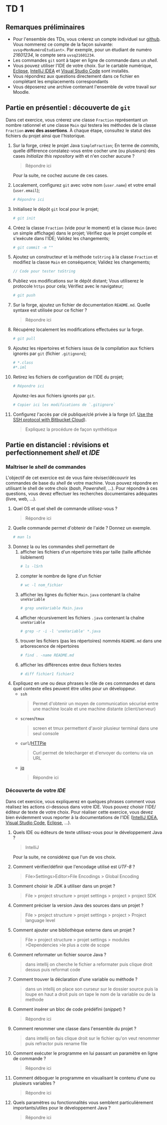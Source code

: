 # TD 1
## Remarques préliminaires
* Pour l'ensemble des TDs, vous créerez un compte individuel sur [github](https://github.com/).
Vous nommerez ce compte de la façon suivante: `uvsq<MonNuméroÉtudiant>`.
Par exemple, pour un étudiant de numéro *21601234*, le compte sera `uvsq21601234`.
* Les commandes `git` sont à taper en ligne de commande dans un *shell*.
* Vous pouvez utiliser l'IDE de votre choix.
Sur le cartable numérique, [Eclipse](www.eclipse.org), [IntelliJ IDEA](http://www.jetbrains.com/idea/) et [Visual Studio Code](https://code.visualstudio.com/) sont installés.
* Vous répondrez aux questions directement dans ce fichier en complétant les emplacements correspondants
* Vous déposerez une archive contenant l'ensemble de votre travail sur Moodle.

## Partie en présentiel : découverte de `git`
Dans cet exercice, vous créerez une classe `Fraction` représentant un nombre rationnel et une classe `Main` qui testera les méthodes de la classe `Fraction` **avec des assertions**.
À chaque étape, consultez le statut des fichiers du projet ainsi que l'historique.

1. Sur la forge, créez le projet Java `SimpleFraction`;
En terme de *commits*, quelle différence constatez-vous entre cocher une (ou plusieurs) des cases *Initialize this repository with* et n'en cocher aucune ?
    > Répondre ici

    Pour la suite, ne cochez aucune de ces cases.
1. Localement, configurez `git` avec votre nom (`user.name`) et votre email (`user.email`);
    ```bash
    # Répondre ici
    ```
1. Initialisez le dépôt `git` local pour le projet;
    ```bash
    # git init
    ```
1. Créez la classe `Fraction` (vide pour le moment) et la classe `Main` (avec un simple affichage) dans le projet;
Vérifiez que le projet compile et s'exécute dans l'IDE;
Validez les changements;
    ```bash
    # git commit -m ""
    ```
1. Ajoutez un constructeur et la méthode `toString` à la classe `Fraction` et modifiez la classe `Main` en conséquence;
Validez les changements;
    ```Java
    // Code pour tester toString
    ```
1. Publiez vos modifications sur le dépôt distant;
Vous utiliserez le protocole `https` pour cela;
Vérifiez avec le navigateur;
    ```bash
    # git push
    ```
1. Sur la forge, ajoutez un fichier de documentation `README.md`.
Quelle syntaxe est utilisée pour ce fichier ?
    > Répondre ici
1. Récupérez localement les modifications effectuées sur la forge.
    ```bash
    # git pull
    ```
1. Ajoutez les répertoires et fichiers issus de la compilation aux fichiers ignorés par `git` (fichier `.gitignore`);
    ```bash
    # *.class
    #*.iml
    ```
1. Retirez les fichiers de configuration de l'IDE du projet;
    ```bash
    # Répondre ici
    ```
    Ajoutez-les aux fichiers ignorés par `git`.
    ```bash
    # Copier ici les modifications de `.gitignore`
    ```
1. Configurez l'accès par clé publique/clé privée à la forge (cf. [Use the SSH protocol with Bitbucket Cloud](https://confluence.atlassian.com/bitbucket/use-the-ssh-protocol-with-bitbucket-cloud-221449711.html)).
    > Expliquez la procédure de façon synthétique

## Partie en distanciel : révisions et perfectionnement *shell* et *IDE*
### Maîtriser le *shell* de commandes
L'objectif de cet exercice est de vous faire réviser/découvrir les commandes de base du *shell* de votre machine.
Vous pouvez répondre en utilisant le shell de votre choix (*bash*, *Powershell*, ...).
Pour répondre à ces questions, vous devez effectuer les recherches documentaires adéquates (livre, web, ...).

1. Quel OS et quel shell de commande utilisez-vous ?
    > Répondre ici
1. Quelle commande permet d'obtenir de l'aide ?
Donnez un exemple.
    ```bash
    # man ls
    ```
1. Donnez la ou les commandes shell permettant de
    1. afficher les fichiers d'un répertoire triés par taille (taille affichée lisiblement)
        ```bash
        # ls -lSrh
        ```
    1. compter le nombre de ligne d'un fichier
        ```bash
        # wc -l nom_fichier
        ```
    1. afficher les lignes du fichier `Main.java` contenant la chaîne `uneVariable`
        ```bash
        # grep uneVariable Main.java
        ```
    1. afficher récursivement les fichiers `.java` contenant la chaîne `uneVariable`
        ```bash
        # grep -r -i -l 'uneVariable' *.java
        ```
    1. trouver les fichiers (pas les répertoires) nommés `README.md` dans une arborescence de répertoires
        ```bash
        # find . -name README.md
        ```
    1. afficher les différences entre deux fichiers textes
        ```bash
        # diff fichier1 fichier2
        ```
1. Expliquez en une ou deux phrases le rôle de ces commandes et dans quel contexte elles peuvent être utiles pour un développeur.
    * `ssh`
        > Permet d'obtenir un moyen de communication sécurisé entre une machine locale et une machine distante (client/serveur)
    * `screen`/`tmux`
        > screen et tmux permettent d'avoir plusieur terminal dans une seul console
    * `curl`/[HTTPie](https://httpie.org/)
        > Curl permet de telecharger  et d'envoyer du contenu via un URL
    * [jq](https://stedolan.github.io/jq/)
        > Répondre ici

### Découverte de votre *IDE*
Dans cet exercice, vous expliquerez en quelques phrases comment vous réalisez les actions ci-dessous dans votre IDE.
Vous pouvez choisir l'IDE/éditeur de texte de votre choix.
Pour réaliser cette exercice, vous devez bien évidemment vous reporter à la documentations de l'IDE ([IntelliJ IDEA](https://www.jetbrains.com/help/idea/discover-intellij-idea.html#developer-tools), [Visual Studio Code](https://code.visualstudio.com/docs), [Eclipse](https://help.eclipse.org/2020-09/index.jsp), ...).

1. Quels IDE ou éditeurs de texte utilisez-vous pour le développement Java ?
    > IntelliJ 

    Pour la suite, ne considérez que l'un de vos choix.
1. Comment vérifier/définir que l'encodage utilisé est *UTF-8* ?
    > File>Settings>Editor>File Encodings > Global Encoding
1. Comment choisir le JDK à utiliser dans un projet ?
    > File > project structure > projet settings > project > project SDK
1. Comment préciser la version Java des sources dans un projet ?
    > File > project structure > projet settings > project > Project language level
1. Comment ajouter une bibliothèque externe dans un projet ?
    > File > project structure > projet settings > modules >Dependencies >le plus a cote de scope
1. Comment reformater un fichier source Java ?
    > dans intellij on cherche le fichier a reformater puis clique droit dessus puis reformat code
1. Comment trouver la déclaration d'une variable ou méthode ?
    > dans un intellij on place son curseur sur le dossier source puis la loupe en haut a droit puis on tape le nom de la variable ou de la methode
1. Comment insérer un bloc de code prédéfini (*snippet*) ?
    > Répondre ici
1. Comment renommer une classe dans l'ensemble du projet ?
    > dans intellij on fais clique droit sur le fichier qu'on veut renommer puis refractor puis rename file
1. Comment exécuter le programme en lui passant un paramètre en ligne de commande ?
    > Répondre ici
1. Comment déboguer le programme en visualisant le contenu d'une ou plusieurs variables ?
    > Répondre ici
1. Quels paramètres ou fonctionnalités vous semblent particulièrement importants/utiles pour le développement Java ?
    > Répondre ici
